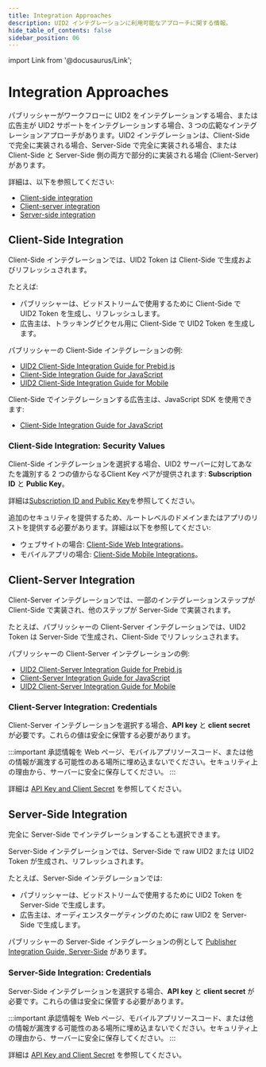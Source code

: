 ```yaml
---
title: Integration Approaches
description: UID2 インテグレーションに利用可能なアプローチに関する情報。
hide_table_of_contents: false
sidebar_position: 06
---
```


import Link from '@docusaurus/Link';

# Integration Approaches

パブリッシャーがワークフローに UID2 をインテグレーションする場合、または広告主が UID2 サポートをインテグレーションする場合、3 つの広範なインテグレーションアプローチがあります。UID2 インテグレーションは、Client-Side で完全に実装される場合、Server-Side で完全に実装される場合、または Client-Side と Server-Side 側の両方で部分的に実装される場合 (Client-Server) があります。

詳細は、以下を参照してください:

- [Client-side integration](#client-side-integration)
- [Client-server integration](#client-server-integration)
- [Server-side integration](#server-side-integration)

## Client-Side Integration

Client-Side インテグレーションでは、UID2 Token は Client-Side で生成およびリフレッシュされます。

たとえば:

- パブリッシャーは、ビッドストリームで使用するために Client-Side で UID2 Token を生成し、リフレッシュします。
- 広告主は、トラッキングピクセル用に Client-Side で UID2 Token を生成します。

パブリッシャーの Client-Side インテグレーションの例:

- [UID2 Client-Side Integration Guide for Prebid.js](../guides/integration-prebid-client-side.md)
- [Client-Side Integration Guide for JavaScript](../guides/integration-javascript-client-side.md)
- [UID2 Client-Side Integration Guide for Mobile](../guides/integration-mobile-client-side.md)

Client-Side でインテグレーションする広告主は、JavaScript SDK を使用できます:

- [Client-Side Integration Guide for JavaScript](../guides/integration-javascript-client-side.md)

### Client-Side Integration: Security Values

Client-Side インテグレーションを選択する場合、UID2 サーバーに対してあなたを識別する 2 つの値からなるClient Key ペアが提供されます: **Subscription ID** と **Public Key**。

詳細は[Subscription ID and Public Key](../getting-started/gs-credentials.md#subscription-id-and-public-key)を参照してください。

追加のセキュリティを提供するため、ルートレベルのドメインまたはアプリのリストを提供する必要があります。詳細は以下を参照してください:

- ウェブサイトの場合: [Client-Side Web Integrations](../getting-started/gs-account-setup.md#client-side-web-integrations)。
- モバイルアプリの場合: [Client-Side Mobile Integrations](../getting-started/gs-account-setup.md#client-side-mobile-integrations)。

## Client-Server Integration

Client-Server インテグレーションでは、一部のインテグレーションステップが Client-Side で実装され、他のステップが Server-Side で実装されます。

たとえば、パブリッシャーの Client-Server インテグレーションでは、UID2 Token は Server-Side で生成され、Client-Side でリフレッシュされます。

パブリッシャーの Client-Server インテグレーションの例:

- [UID2 Client-Server Integration Guide for Prebid.js](../guides/integration-prebid-client-server.md)
- [Client-Server Integration Guide for JavaScript](../guides/integration-javascript-client-server.md)
- [UID2 Client-Server Integration Guide for Mobile](../guides/integration-mobile-client-server.md)

### Client-Server Integration: Credentials

Client-Server インテグレーションを選択する場合、**API key** と **client secret** が必要です。これらの値は安全に保管する必要があります。

:::important
承認情報を Web ページ、モバイルアプリソースコード、または他の情報が漏洩する可能性のある場所に埋め込まないでください。セキュリティ上の理由から、サーバーに安全に保存してください。
:::

詳細は [API Key and Client Secret](../getting-started/gs-credentials.md#api-key-and-client-secret) を参照してください。

## Server-Side Integration

完全に Server-Side でインテグレーションすることも選択できます。

Server-Side インテグレーションでは、Server-Side で raw UID2 または UID2 Token が生成され、リフレッシュされます。

たとえば、Server-Side インテグレーションでは:

- パブリッシャーは、ビッドストリームで使用するために UID2 Token を Server-Side で生成します。
- 広告主は、オーディエンスターゲティングのために raw UID2 を Server-Side で生成します。

パブリッシャーの Server-Side インテグレーションの例として [Publisher Integration Guide, Server-Side](../guides/integration-publisher-server-side.md) があります。

### Server-Side Integration: Credentials

Server-Side インテグレーションを選択する場合、**API key** と **client secret** が必要です。これらの値は安全に保管する必要があります。

:::important
承認情報を Web ページ、モバイルアプリソースコード、または他の情報が漏洩する可能性のある場所に埋め込まないでください。セキュリティ上の理由から、サーバーに安全に保存してください。
:::

詳細は [API Key and Client Secret](../getting-started/gs-credentials.md#api-key-and-client-secret) を参照してください。